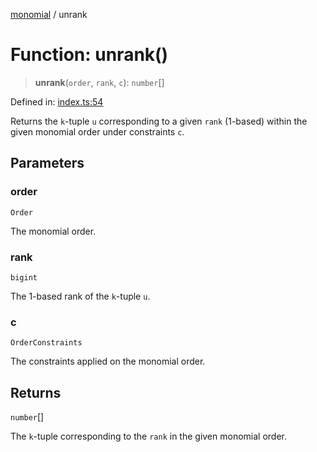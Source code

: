 [monomial](../wiki/globals) / unrank

# Function: unrank()

> **unrank**(`order`, `rank`, `c`): `number`[]

Defined in: [index.ts:54](https://github.com/jmalena/monomial/blob/e31096fed3e4f9ccc9a9d55d4e7c87b40ae20fdb/src/index.ts#L54)

Returns the `k`-tuple `u` corresponding to a given `rank` (1-based) within the given monomial order under constraints `c`.

## Parameters

### order

`Order`

The monomial order.

### rank

`bigint`

The 1-based rank of the `k`-tuple `u`.

### c

`OrderConstraints`

The constraints applied on the monomial order.

## Returns

`number`[]

The `k`-tuple corresponding to the `rank` in the given monomial order.
